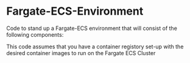 # Fargate-ECS-Environment
Code to stand up a Fargate-ECS environment that will consist of the following components:

This code assumes that you have a container registory set-up with the desired container images to run on the Fargate ECS Cluster